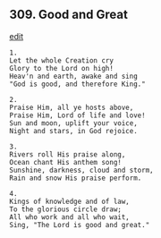 
## 309.  Good and Great
[edit](https://docs.google.com/document/d/1TbjkM9ryf9Boa89HxqACOgIKa8mbNtZb/edit?mode=html)



    1.
    Let the whole Creation cry
    Glory to the Lord on high!
    Heav'n and earth, awake and sing
    "God is good, and therefore King."

    2.
    Praise Him, all ye hosts above,
    Praise Him, Lord of life and love!
    Sun and moon, uplift your voice,
    Night and stars, in God rejoice.

    3.
    Rivers roll His praise along,
    Ocean chant His anthem song!
    Sunshine, darkness, cloud and storm,
    Rain and snow His praise perform.

    4.
    Kings of knowledge and of law,
    To the glorious circle draw;
    All who work and all who wait,
    Sing, "The Lord is good and great."
